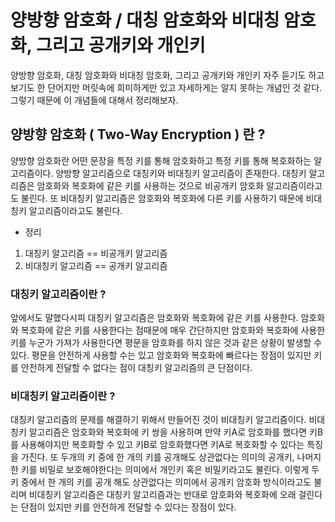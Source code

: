 # 양방향 암호화 / 대칭 암호화와 비대칭 암호화, 그리고 공개키와 개인키
양방향 암호화, 대칭 암호화와 비대칭 암호화, 그리고 공개키와 개인키 자주 듣기도 하고 보기도 한 단어지만
머릿속에 희미하게만 있고 자세하게는 알지 못하는 개념인 것 같다. 그렇기 때문에 이 개념들에 대해서 정리해보자.

## 양방향 암호화 ( Two-Way Encryption ) 란 ?
양방향 암호화란 어떤 문장을 특정 키를 통해 암호화하고 특정 키를 통해 복호화하는 알고리즘이다.
양방향 알고리즘으로 대칭키와 비대칭키 알고리즘이 존재한다. 대칭키 알고리즘은 암호화와 복호화에 같은 키를 사용하는 것으로 비공개키 암호화 알고리즘이라고도 불린다.
또 비대칭키 알고리즘은 암호화와 복호화에 다른 키를 사용하기 때문에 비대칭키 알고리즘이라고도 불린다.

- 정리
1. 대칭키 알고리즘 == 비공개키 알고리즘 
2. 비대칭키 알고리즘 == 공개키 알고리즘

### 대칭키 알고리즘이란 ?
앞에서도 말했다시피 대칭키 알고리즘은 암호화와 복호화에 같은 키를 사용한다. 암호화와 복호화에 같은 키를 사용한다는 점때문에 매우 간단하지만
암호화와 복호화에 사용한 키를 누군가 가져가 사용한다면 평문을 암호화를 하지 않은 것과 같은 상황이 발생할 수 있다. 
평문을 안전하게 사용할 수는 있고 암호화와 복호화에 빠르다는 장점이 있지만 키를 안전하게 전달할 수 없다는 점이 대칭키 알고리즘의 큰 단점이다.

### 비대칭키 알고리즘이란 ?
대칭키 알고리즘의 문제를 해결하기 위해서 만들어진 것이 비대칭키 알고리즘이다. 비대칭키 알고리즘은 암호화와 복호화에 키 쌍을 사용하며 만약
키A로 암호화를 했다면 키B를 사용해야지만 복호화할 수 있고 키B로 암호화했다면 키A로 복호화할 수 있다는 특징을 가진다. 또 두개의 키 중에 한 개의 키를
공개해도 상관없다는 의미의 공개키, 나머지 한 키를 비밀로 보호해야한다는 의미에서 개인키 혹은 비밀키라고도 불린다. 이렇게 두 키 중에서 한 개의 키를 공개
해도 상관없다는 의미에서 공개키 암호화 방식이라고도 불리며 비대칭키 알고리즘은 대칭키 알고리즘과는 반대로 암호화와 복호화에 오래 걸린다는 단점이 있지만
키를 안전하게 전달할 수 있다는 장점이 있다.
